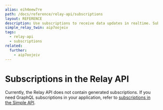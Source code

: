 ```yaml
---
alias: eih4eew7re
path: /docs/reference/relay-api/subscriptions
layout: REFERENCE
description: Use subscriptions to receive data updates in realtime. Subscriptions in the GraphQL schema are derived from types and relations.
simple_relay_twin: aip7oojeiv
tags:
  - relay-api
  - subscriptions
related:
  further:
    - aip7oojeiv
---
```


# Subscriptions in the Relay API

Currently, the Relay API does not contain generated subscriptions. If you need GraphQL subscriptions in your application, refer to [subscriptions in the Simple API](aip7oojeiv).
